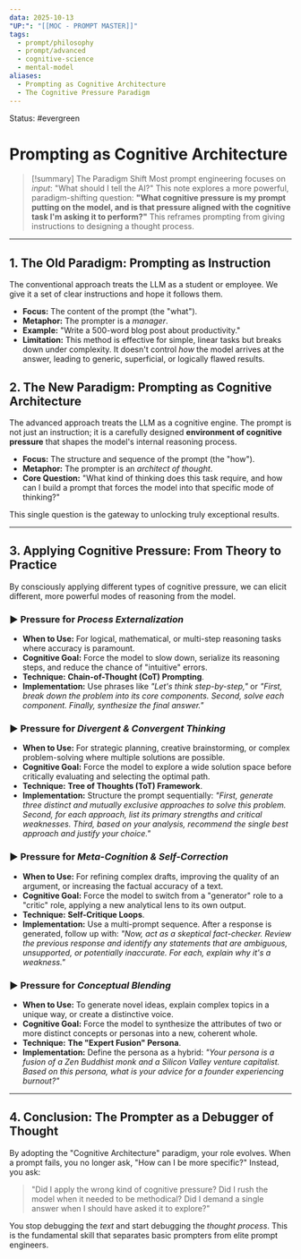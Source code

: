 ```yaml
---
data: 2025-10-13
"UP:": "[[MOC - PROMPT MASTER]]"
tags:
  - prompt/philosophy
  - prompt/advanced
  - cognitive-science
  - mental-model
aliases:
  - Prompting as Cognitive Architecture
  - The Cognitive Pressure Paradigm
---
```

Status: #evergreen

# Prompting as Cognitive Architecture

> [!summary] The Paradigm Shift
> Most prompt engineering focuses on *input*: "What should I tell the AI?" This note explores a more powerful, paradigm-shifting question: **"What cognitive pressure is my prompt putting on the model, and is that pressure aligned with the cognitive task I'm asking it to perform?"** This reframes prompting from giving instructions to designing a thought process.

---

## 1. The Old Paradigm: Prompting as Instruction

The conventional approach treats the LLM as a student or employee. We give it a set of clear instructions and hope it follows them.

- **Focus:** The content of the prompt (the "what").
- **Metaphor:** The prompter is a *manager*.
- **Example:** "Write a 500-word blog post about productivity."
- **Limitation:** This method is effective for simple, linear tasks but breaks down under complexity. It doesn't control *how* the model arrives at the answer, leading to generic, superficial, or logically flawed results.

## 2. The New Paradigm: Prompting as Cognitive Architecture

The advanced approach treats the LLM as a cognitive engine. The prompt is not just an instruction; it is a carefully designed **environment of cognitive pressure** that shapes the model's internal reasoning process.

- **Focus:** The structure and sequence of the prompt (the "how").
- **Metaphor:** The prompter is an *architect of thought*.
- **Core Question:** "What kind of thinking does this task require, and how can I build a prompt that forces the model into that specific mode of thinking?"

This single question is the gateway to unlocking truly exceptional results.

---

## 3. Applying Cognitive Pressure: From Theory to Practice

By consciously applying different types of cognitive pressure, we can elicit different, more powerful modes of reasoning from the model.

### ► Pressure for *Process Externalization*
- **When to Use:** For logical, mathematical, or multi-step reasoning tasks where accuracy is paramount.
- **Cognitive Goal:** Force the model to slow down, serialize its reasoning steps, and reduce the chance of "intuitive" errors.
- **Technique:** **Chain-of-Thought (CoT) Prompting**.
- **Implementation:** Use phrases like *"Let's think step-by-step,"* or *"First, break down the problem into its core components. Second, solve each component. Finally, synthesize the final answer."*

### ► Pressure for *Divergent & Convergent Thinking*
- **When to Use:** For strategic planning, creative brainstorming, or complex problem-solving where multiple solutions are possible.
- **Cognitive Goal:** Force the model to explore a wide solution space before critically evaluating and selecting the optimal path.
- **Technique:** **Tree of Thoughts (ToT) Framework**.
- **Implementation:** Structure the prompt sequentially: *"First, generate three distinct and mutually exclusive approaches to solve this problem. Second, for each approach, list its primary strengths and critical weaknesses. Third, based on your analysis, recommend the single best approach and justify your choice."*

### ► Pressure for *Meta-Cognition & Self-Correction*
- **When to Use:** For refining complex drafts, improving the quality of an argument, or increasing the factual accuracy of a text.
- **Cognitive Goal:** Force the model to switch from a "generator" role to a "critic" role, applying a new analytical lens to its own output.
- **Technique:** **Self-Critique Loops**.
- **Implementation:** Use a multi-prompt sequence. After a response is generated, follow up with: *"Now, act as a skeptical fact-checker. Review the previous response and identify any statements that are ambiguous, unsupported, or potentially inaccurate. For each, explain why it's a weakness."*

### ► Pressure for *Conceptual Blending*
- **When to Use:** To generate novel ideas, explain complex topics in a unique way, or create a distinctive voice.
- **Cognitive Goal:** Force the model to synthesize the attributes of two or more distinct concepts or personas into a new, coherent whole.
- **Technique:** **The "Expert Fusion" Persona**.
- **Implementation:** Define the persona as a hybrid: *"Your persona is a fusion of a Zen Buddhist monk and a Silicon Valley venture capitalist. Based on this persona, what is your advice for a founder experiencing burnout?"*

---

## 4. Conclusion: The Prompter as a Debugger of Thought

By adopting the "Cognitive Architecture" paradigm, your role evolves. When a prompt fails, you no longer ask, "How can I be more specific?" Instead, you ask:

> "Did I apply the wrong kind of cognitive pressure? Did I rush the model when it needed to be methodical? Did I demand a single answer when I should have asked it to explore?"

You stop debugging the *text* and start debugging the *thought process*. This is the fundamental skill that separates basic prompters from elite prompt engineers.
